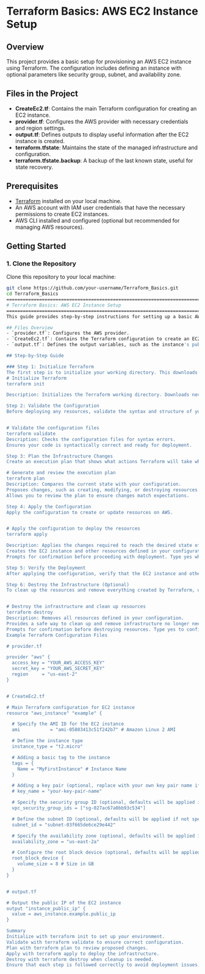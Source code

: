 # Terraform Basics: AWS EC2 Instance Setup

## Overview
This project provides a basic setup for provisioning an AWS EC2 instance using Terraform. The configuration includes defining an instance with optional parameters like security group, subnet, and availability zone. 

## Files in the Project
- **CreateEc2.tf**: Contains the main Terraform configuration for creating an EC2 instance.
- **provider.tf**: Configures the AWS provider with necessary credentials and region settings.
- **output.tf**: Defines outputs to display useful information after the EC2 instance is created.
- **terraform.tfstate**: Maintains the state of the managed infrastructure and configuration.
- **terraform.tfstate.backup**: A backup of the last known state, useful for state recovery.

## Prerequisites
- [Terraform](https://www.terraform.io/downloads) installed on your local machine.
- An AWS account with IAM user credentials that have the necessary permissions to create EC2 instances.
- AWS CLI installed and configured (optional but recommended for managing AWS resources).

## Getting Started

### 1. Clone the Repository
Clone this repository to your local machine:
```bash
git clone https://github.com/your-username/Terraform_Basics.git
cd Terraform_Basics
==============================================================================
# Terraform Basics: AWS EC2 Instance Setup
=============================================================================
This guide provides step-by-step instructions for setting up a basic AWS EC2 instance using Terraform. Follow these steps to configure, plan, and deploy your infrastructure.

## Files Overview
- `provider.tf`: Configures the AWS provider.
- `CreateEc2.tf`: Contains the Terraform configuration to create an EC2 instance.
- `output.tf`: Defines the output variables, such as the instance's public IP.

## Step-by-Step Guide

### Step 1: Initialize Terraform
The first step is to initialize your working directory. This downloads the necessary provider plugins and sets up your Terraform environment.
# Initialize Terraform
terraform init

Description: Initializes the Terraform working directory. Downloads necessary provider plugins specified in your configuration (e.g., AWS provider).

Step 2: Validate the Configuration
Before deploying any resources, validate the syntax and structure of your configuration files.


# Validate the configuration files
terraform validate
Description: Checks the configuration files for syntax errors.
Ensures your code is syntactically correct and ready for deployment.

Step 3: Plan the Infrastructure Changes
Create an execution plan that shows what actions Terraform will take when you apply the configuration.

# Generate and review the execution plan
terraform plan
Description: Compares the current state with your configuration.
Proposes changes, such as creating, modifying, or destroying resources.
Allows you to review the plan to ensure changes match expectations.

Step 4: Apply the Configuration
Apply the configuration to create or update resources on AWS.


# Apply the configuration to deploy the resources
terraform apply

Description: Applies the changes required to reach the desired state of the configuration.
Creates the EC2 instance and other resources defined in your configuration files.
Prompts for confirmation before proceeding with deployment. Type yes when prompted.

Step 5: Verify the Deployment
After applying the configuration, verify that the EC2 instance and other resources have been created successfully by checking the AWS Management Console or using AWS CLI commands.

Step 6: Destroy the Infrastructure (Optional)
To clean up the resources and remove everything created by Terraform, use the destroy command.


# Destroy the infrastructure and clean up resources
terraform destroy
Description: Removes all resources defined in your configuration.
Provides a safe way to clean up and remove infrastructure no longer needed.
Prompts for confirmation before destroying resources. Type yes to confirm.
Example Terraform Configuration Files

# provider.tf

provider "aws" {
  access_key = "YOUR_AWS_ACCESS_KEY"
  secret_key = "YOUR_AWS_SECRET_KEY"
  region     = "us-east-2"
}


# CreateEc2.tf

# Main Terraform configuration for EC2 instance
resource "aws_instance" "example" {

  # Specify the AMI ID for the EC2 instance
  ami           = "ami-05803413c51f242b7" # Amazon Linux 2 AMI

  # Define the instance type
  instance_type = "t2.micro"

  # Adding a basic tag to the instance
  tags = {
    Name = "MyFirstInstance" # Instance Name
  }

  # Adding a key pair (optional, replace with your own key pair name if needed)
  # key_name = "your-key-pair-name"

  # Specify the security group ID (optional, defaults will be applied if not specified)
  vpc_security_group_ids = ["sg-027ac67a0bb93c534"]

  # Define the subnet ID (optional, defaults will be applied if not specified)
  subnet_id = "subnet-03f665de6ce29e442"

  # Specify the availability zone (optional, defaults will be applied if not specified)
  availability_zone = "us-east-2a"

  # Configure the root block device (optional, defaults will be applied if not specified)
  root_block_device {
    volume_size = 8 # Size in GB
  }
}


# output.tf

# Output the public IP of the EC2 instance
output "instance_public_ip" {
  value = aws_instance.example.public_ip
}

Summary
Initialize with terraform init to set up your environment.
Validate with terraform validate to ensure correct configuration.
Plan with terraform plan to review proposed changes.
Apply with terraform apply to deploy the infrastructure.
Destroy with terraform destroy when cleanup is needed.
Ensure that each step is followed correctly to avoid deployment issues, and always review the execution plan before applying changes to production environments.

